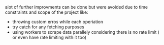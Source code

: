 alot of further improvments can be done but were avoided due to time constraints and scope of the project like:

- throwing custom erros while each operiation
- try catch for any fetching purposes
- using workers to scrape data parallely considering there is no rate limit ( or even have rate limiting with it too)

